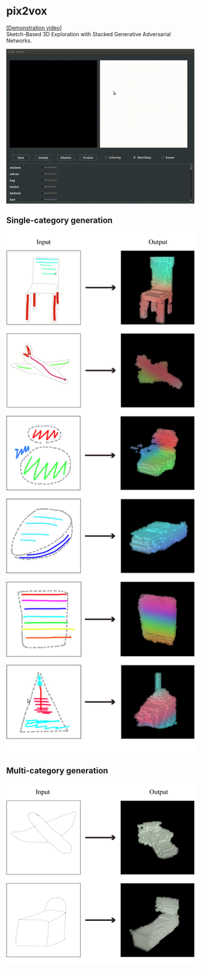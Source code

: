 # pix2vox
[[Demonstration video]](https://maxorange.github.io/pix2vox/)<br>
Sketch-Based 3D Exploration with Stacked Generative Adversarial Networks.

<img src="img/sample.gif" width="500">

## Single-category generation

<img src="img/single-category-generation.png" width="500">

## Multi-category generation

<img src="img/multi-category-generation.png" width="500">
